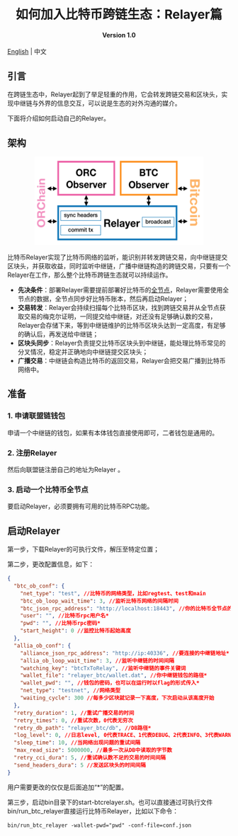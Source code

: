 <h1 align="center">如何加入比特币跨链生态：Relayer篇</h1>
<h4 align="center">Version 1.0 </h4>

[English](https://github.com/ontio/cross-chain/blob/master/btc/How_to_Join_the_Bitcoin_Cross-Chain_Ecosystem-Relayer_Guide.md) | 中文

## 引言

在跨链生态中，Relayer起到了举足轻重的作用，它会转发跨链交易和区块头，实现中继链与外界的信息交互，可以说是生态的对外沟通的媒介。

下面将介绍如何启动自己的Relayer。

## 架构

<div align=center><img width="380" height="200" src="./pic/relayer.png"/></div>

比特币Relayer实现了比特币网络的监听，能识别并转发跨链交易，向中继链提交区块头，并获取收益，同时监听中继链，广播中继链构造的跨链交易，只要有一个Relayer在工作，那么整个比特币跨链生态就可以持续运作。

- **先决条件**：部署Relayer需要提前部署好比特币的[全节点](https://bitcoin.org/en/download)，Relayer需要使用全节点的数据，全节点同步好比特币账本，然后再启动Relayer；
- **交易转发**：Relayer会持续扫描每个比特币区块，找到跨链交易并从全节点获取交易的梅克尔证明，一同提交给中继链，对还没有足够确认数的交易，Relayer会存储下来，等到中继链维护的比特币区块头达到一定高度，有足够的确认后，再发送给中继链；
- **区块头同步**：Relayer负责提交比特币区块头到中继链，能处理比特币常见的分叉情况，稳定并正确地向中继链提交区块头；
- **广播交易**：中继链会构造比特币的返回交易，Relayer会把交易广播到比特币网络中。

## 准备

### 1. 申请联盟链钱包

申请一个中继链的钱包，如果有本体钱包直接使用即可，二者钱包是通用的。

### 2. 注册Relayer

然后向联盟链注册自己的地址为Relayer 。

### 3. 启动一个比特币全节点

要启动Relayer，必须要拥有可用的比特币RPC功能。

## 启动Relayer

第一步，下载Relayer的可执行文件，解压至特定位置；

第二步，更改配置信息，如下：

```json
{
  "btc_ob_conf": {
    "net_type": "test", //比特币的网络类型，比如regtest、test和main
    "btc_ob_loop_wait_time": 3, //监听比特币网络的间隔时间
    "btc_json_rpc_address": "http://localhost:18443", //你的比特币全节点的rpc地址*
    "user": "", //比特币rpc用户名*
    "pwd": "", //比特币rpc密码*
    "start_height": 0 //监控比特币起始高度
  },
  "allia_ob_conf": {
    "alliance_json_rpc_address": "http://ip:40336", //要连接的中继链地址*
    "allia_ob_loop_wait_time": 3, //监听中继链的时间间隔
    "watching_key": "btcTxToRelay", //监听中继链的事件关键词
    "wallet_file": "relayer_btc/wallet.dat", //你中继链钱包的路径*
    "wallet_pwd": "", //钱包的密码，也可以在运行时以flag的形式传入*
    "net_type": "testnet", //网络类型
    "waiting_cycle": 300 //每多少区块就记录一下高度，下次启动从该高度开始
  },
  "retry_duration": 1, //重试广播交易的时间
  "retry_times": 0, //重试次数，0代表无穷次
  "retry_db_path": "relayer_btc/db", //DB路径*
  "log_level": 0, //日志level, 0代表TRACE、1代表DEBUG、2代表INFO、3代表WARN、4代表ERROR
  "sleep_time": 10, //当网络出现问题的重试间隔
  "max_read_size": 5000000, //最多一次从DB中读取的字节数
  "retry_cci_dura": 5, //重试确认数不足的交易的时间间隔
  "send_headers_dura": 5 //发送区块头的时间间隔
}
```

用户需要更改的仅仅是后面追加“*”的配置。

第三步，启动bin目录下的start-btcrelayer.sh。也可以直接通过可执行文件bin/run_btc_relayer直接运行比特币Relayer，比如以下命令：

```shell
bin/run_btc_relayer -wallet-pwd="pwd" -conf-file=conf.json
```

